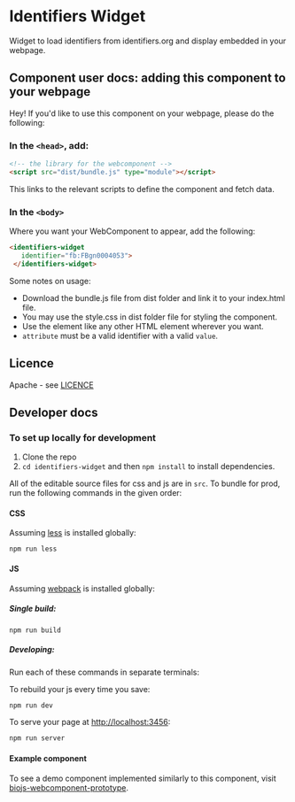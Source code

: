 #  Identifiers Widget

Widget to load identifiers from identifiers.org and display embedded in your webpage.

## Component user docs: adding this component to your webpage

Hey! If you'd like to use this component on your webpage, please do the following:

### In the `<head>`, add:
```html
<!-- the library for the webcomponent -->
<script src="dist/bundle.js" type="module"></script>
```

This links to the relevant scripts to define the component and fetch data.

### In the `<body>`

Where you want your WebComponent to appear, add the following:

```html
<identifiers-widget
   identifier="fb:FBgn0004053">
 </identifiers-widget>
```

Some notes on usage:

- Download the bundle.js file from dist folder and link it to your index.html file.
- You may use the style.css in dist folder file for styling the component.
- Use the <identifiers-widget> element like any other HTML element wherever you want.
- `attribute` must be a valid identifier with a valid `value`.


## Licence
Apache - see [LICENCE](LICENCE)

## Developer docs

### To set up locally for development

1. Clone the repo
2. `cd identifiers-widget` and then `npm install` to install dependencies.

All of the editable source files for css and js are in `src`. To bundle for prod, run the following commands in the given order:

#### CSS

Assuming [less](http://lesscss.org/) is installed globally:

```
npm run less
```

#### JS

Assuming [webpack](https://webpack.js.org/) is installed globally:

##### Single build:
```
npm run build
```

##### Developing:
Run each of these commands in separate terminals:

To rebuild your js every time you save:

```bash
npm run dev
```

To serve your page at [http://localhost:3456](http://localhost:3456):
```bash
npm run server
```
#### Example component
To see a demo component implemented similarly to this component, visit
[biojs-webcomponent-prototype](https://github.com/yochannah/biojs-webcomponent-prototype).
